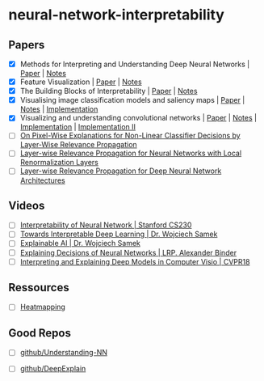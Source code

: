# neural-network-interpretability

## Papers
- [X] Methods for Interpreting and Understanding Deep Neural Networks | [Paper](https://arxiv.org/pdf/1706.07979.pdf) | [Notes](./notes/notes_methods_from_interpreting_dnn.md) 
- [X] Feature Visualization | [Paper](https://distill.pub/2017/feature-visualization/) | [Notes](./notes/notes_feature_visualization.md) 
- [X] The Building Blocks of Interpretability | [Paper](https://distill.pub/2018/building-blocks/) | [Notes](./notes/notes_building_blocks.md) 
- [X] Visualising image classification models and saliency maps | [Paper](https://arxiv.org/pdf/1312.6034.pdf) | [Notes](./notes/notes_visualizing_models.md) | [Implementation](./implementation/Activation_Max_&_Saliency_Maps.ipynb)
- [X] Visualizing and understanding convolutional networks | [Paper](https://arxiv.org/pdf/1311.2901.pdf) | [Notes](./notes/notes_visualize_&_understand.md) | [Implementation](./implementation/Deconvolution.ipynb) | [Implementation II](./implementation/Feature_Evolution.ipynb)
- [ ] [On Pixel-Wise Explanations for Non-Linear Classifier Decisions by Layer-Wise Relevance Propagation](https://journals.plos.org/plosone/article/file?id=10.1371/journal.pone.0130140&type=printable) 
- [ ] [Layer-wise Relevance Propagation for Neural Networks with Local Renormalization Layers](https://arxiv.org/pdf/1604.00825.pdf)
- [ ] [Layer-wise Relevance Propagation for Deep Neural Network Architectures](http://iphome.hhi.de/samek/pdf/BinICISA16.pdf)

## Videos
- [ ] [Interpretability of Neural Network | Stanford CS230](https://www.youtube.com/watch?v=gCJCgQW_LKc)
- [ ] [Towards Interpretable Deep Learning | Dr. Wojciech Samek](https://www.youtube.com/watch?v=rqIB3c9GQYQ&feature=youtu.be)
- [ ] [Explainable AI | Dr. Wojciech Samek](https://www.youtube.com/watch?v=AFC8yWzypss)
- [ ] [Explaining Decisions of Neural Networks | LRP. Alexander Binder](https://www.youtube.com/watch?v=xkN3WyNeuU0)
- [ ] [Interpreting and Explaining Deep Models in Computer Visio | CVPR18](https://www.youtube.com/watch?v=LtbM2phNI7I&)

## Ressources
- [ ] [Heatmapping](http://www.heatmapping.org/)

## Good Repos
- [ ] [github/Understanding-NN](https://github.com/1202kbs/Understanding-NN)
- [ ] [github/DeepExplain](https://github.com/marcoancona/DeepExplain)
  